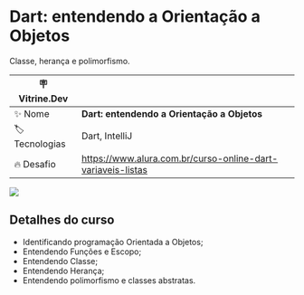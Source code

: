 # Dart: entendendo a Orientação a Objetos

Classe, herança e polimorfismo.

| :placard: Vitrine.Dev |                                                             |
|-----------------------|-------------------------------------------------------------|
| :sparkles: Nome       | **Dart: entendendo a Orientação a Objetos**                 |
| :label: Tecnologias   | Dart, IntelliJ                                              |
| :fire: Desafio        | https://www.alura.com.br/curso-online-dart-variaveis-listas |

<!-- Inserir imagem com a #vitrinedev ao final do link -->
![](https://www.alura.com.br/assets/api/cursos/dart-entendendo-orientacao-objetos.svg#vitrinedev)

## Detalhes do curso

* Identificando programação Orientada a Objetos;
* Entendendo Funções e Escopo;
* Entendendo Classe;
* Entendendo Herança;
* Entendendo polimorfismo e classes abstratas.